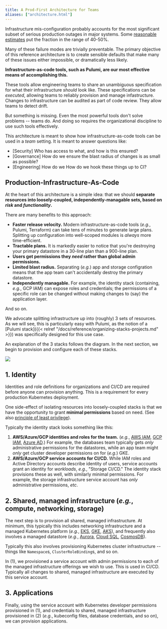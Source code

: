 ```yaml
---
title: A Prod-First Architecture for Teams
aliases: ["architecture.html"]
---
```


Infrastructure mis-configuration probably accounts for the most significant subset of serious
production outages in major systems. Some [reasonable estimates][post-mortems] put the fraction in
the range of 40-50%.

Many of these failure modes are trivially preventable. The primary objective of this reference
architecture is to create sensible defaults that make many of these issues either impossible, or
dramatically less likely.

**Infrastructure-as-code tools, such as Pulumi, are our most effective means of accomplishing
this.**

These tools allow engineering teams to share an unambiguous specification for what their
infrastructure _should_ look like. These specifications can be _executed_, allowing teams to
reliably provision and manage infastructure. Changes to infrastructure can be audited as part of
code review. They allow teams to detect drift.

But something is missing. Even the most powerful tools don't solve problems -- teams do. And doing
so requires the organizational discipline to use such tools effectively.

This architecture is meant to show how infrastructure-as-code tools can be used in a _team_ setting.
It is meant to answer questions like:

* [Security] Who has access to what, and how is this ensured?
* [Governance] How do we ensure the blast radius of changes is as small as possible?
* [Engineering] How do we How do we hook these things up to CI?

## Production-Infrastructure-As-Code

At the heart of this architecture is a simple idea: that we should **separate resources into
loosely-coupled, independently-managable sets, based on _risk_ and _functionality_.**

There are many benefits to this approach:

* **Faster release velocity.** Modern infrastructure-as-code tools (_e.g._, Pulumi, Terraform) can
  take tens of minutes to generate large plans. Splitting up configuration into well-scoped modules
  is _always_ more time-efficient.
* **Tractable plans.** It is markedly easier to notice that you're destroying your primary datastore
  in a 30-line plan than a 900-line plan.
* **Users get permissions they _need_ rather than global admin permissions.**
* **Limited blast radius.** Separating (_e.g._) app and storage configration means that the app team
  can't accidentally destroy the primary datastore.
* **Independently managable.** For example, the identity stack (containing, _e.g._, GCP IAM) can
  expose roles and credentials; the permissions of a specific role can be changed without making
  changes to (say) the application layer.

And so on.

We advocate splitting infrastructure up into (roughly) 3 sets of resources. As we will see, this is
particularly easy with Pulumi, as the notion of a [Pulumi
stack]({{< relref "/docs/reference/organizing-stacks-projects.md" >}}) was specifically designed for
this use case.

An explanation of the 3 stacks follows the diagram. In the next section, we begin to provision and
configure each of these stacks.

<img src="/images/docs/k8s-the-prod-way/kube-arch.png">

## 1. Identity

Identities and role definitions for organizations and CI/CD are required before anyone can provision
anything. This is a requirement for every production Kubernetes deployment.

One side-effect of isolating resources into loosely-coupled stacks is that we
have the opportunity to grant **minimal permissions** based on need. (See also
[principle of least
privilege](https://en.m.wikipedia.org/wiki/Principle_of_least_privilege)).

Typically the identity stack looks something like this:

1. **AWS/Azure/GCP identities and roles for the team.** (_e.g._, [AWS IAM][aws-iam], [GCP
   IAM][gcp-iam], [Azure AD][azure-ad].) For example, the databases team typically gets _only_
   administrative permissions for the datastores, while an app team might _only_ get cluster
   developer permissions on for (_e.g._) GKE.
1. **AWS/Azure/GCP service accounts for CI/CD.** While IAM roles and Active Directory accounts
   describe identity of users, service accounts grant an identity for _workloads_, _e.g._, "Storage
   CI/CD." The identity stack provisions these as well, with similarly minimal permissions. For
   example, the storage infrastructure service account has _only_ administrative permissions, _etc_.

## 2. Shared, managed infrastructure (_e.g._, compute, networking, storage)

The next step is to provision all shared, managed infrastructure. At minimum, this typically this
includes networking infrastructure and a managed Kubernetes platform (_e.g._, [EKS][eks],
[GKE][gke], [AKS][aks]), and frequently also involves a managed datastore (_e.g._, [Aurora][aurora],
[Cloud SQL][cloud-sql], [CosmosDB][cosmos-db]).

Typically this also involves provisioning Kubernetes cluster infrastructure -- things like
`Namespace`s, `ClusterRoleBinding`s, and so on.

In (1), we provisioned a service account with admin permissions to each of the managed
infrastructure offerings we wish to use. This is used in CI/CD. Typically all changes to shared,
managed infrastructure are executed by this service account.

## 3. Applications

Finally, using the service account with Kubernetes developer permissions provisioned in (1), and
credentials to shared, managed infrastructure provisioned in (2) (_e.g._, kubeconfig files, database
credentials, and so on), we can provision applications.



[post-mortems]: https://danluu.com/postmortem-lessons/

[aws-iam]: https://aws.amazon.com/iam/
[gcp-iam]: https://cloud.google.com/iam/
[azure-ad]: https://azure.microsoft.com/en-us/services/active-directory/

[eks]: https://aws.amazon.com/eks/
[gke]: https://cloud.google.com/kubernetes-engine/
[aks]: https://docs.microsoft.com/en-us/azure/aks/

[aurora]: https://aws.amazon.com/rds/aurora/
[cloud-sql]: https://cloud.google.com/sql/
[cosmos-db]: https://azure.microsoft.com/en-us/services/cosmos-db/
